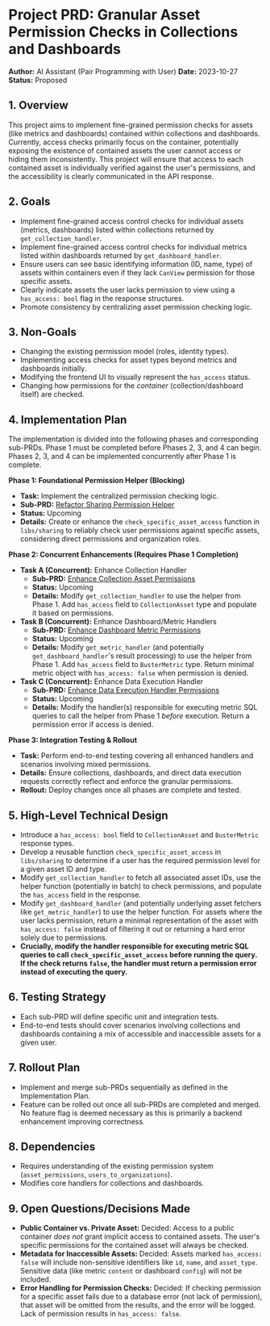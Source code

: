 # Project PRD: Granular Asset Permission Checks in Collections and Dashboards

**Author:** AI Assistant (Pair Programming with User)
**Date:** 2023-10-27
**Status:** Proposed

## 1. Overview

This project aims to implement fine-grained permission checks for assets (like metrics and dashboards) contained within collections and dashboards. Currently, access checks primarily focus on the container, potentially exposing the existence of contained assets the user cannot access or hiding them inconsistently. This project will ensure that access to each contained asset is individually verified against the user's permissions, and the accessibility is clearly communicated in the API response.

## 2. Goals

- Implement fine-grained access control checks for individual assets (metrics, dashboards) listed within collections returned by `get_collection_handler`.
- Implement fine-grained access control checks for individual metrics listed within dashboards returned by `get_dashboard_handler`.
- Ensure users can see basic identifying information (ID, name, type) of assets within containers even if they lack `CanView` permission for those specific assets.
- Clearly indicate assets the user lacks permission to view using a `has_access: bool` flag in the response structures.
- Promote consistency by centralizing asset permission checking logic.

## 3. Non-Goals

- Changing the existing permission model (roles, identity types).
- Implementing access checks for asset types beyond metrics and dashboards initially.
- Modifying the frontend UI to visually represent the `has_access` status.
- Changing how permissions for the *container* (collection/dashboard itself) are checked.

## 4. Implementation Plan

The implementation is divided into the following phases and corresponding sub-PRDs. Phase 1 must be completed before Phases 2, 3, and 4 can begin. Phases 2, 3, and 4 can be implemented concurrently after Phase 1 is complete.

**Phase 1: Foundational Permission Helper (Blocking)**

*   **Task:** Implement the centralized permission checking logic.
*   **Sub-PRD:** [Refactor Sharing Permission Helper](mdc:prds/active/refactor_sharing_permission_helper.md)
*   **Status:** Upcoming
*   **Details:** Create or enhance the `check_specific_asset_access` function in `libs/sharing` to reliably check user permissions against specific assets, considering direct permissions and organization roles.

**Phase 2: Concurrent Enhancements (Requires Phase 1 Completion)**

*   **Task A (Concurrent):** Enhance Collection Handler
    *   **Sub-PRD:** [Enhance Collection Asset Permissions](mdc:prds/active/enhancement_collection_asset_permissions.md)
    *   **Status:** Upcoming
    *   **Details:** Modify `get_collection_handler` to use the helper from Phase 1. Add `has_access` field to `CollectionAsset` type and populate it based on permissions.
*   **Task B (Concurrent):** Enhance Dashboard/Metric Handlers
    *   **Sub-PRD:** [Enhance Dashboard Metric Permissions](mdc:prds/active/enhancement_dashboard_metric_permissions.md)
    *   **Status:** Upcoming
    *   **Details:** Modify `get_metric_handler` (and potentially `get_dashboard_handler`'s result processing) to use the helper from Phase 1. Add `has_access` field to `BusterMetric` type. Return minimal metric object with `has_access: false` when permission is denied.
*   **Task C (Concurrent):** Enhance Data Execution Handler
    *   **Sub-PRD:** [Enhance Data Execution Handler Permissions](mdc:prds/active/enhancement_data_execution_permissions.md)
    *   **Status:** Upcoming
    *   **Details:** Modify the handler(s) responsible for executing metric SQL queries to call the helper from Phase 1 *before* execution. Return a permission error if access is denied.

**Phase 3: Integration Testing & Rollout**

*   **Task:** Perform end-to-end testing covering all enhanced handlers and scenarios involving mixed permissions.
*   **Details:** Ensure collections, dashboards, and direct data execution requests correctly reflect and enforce the granular permissions.
*   **Rollout:** Deploy changes once all phases are complete and tested.

## 5. High-Level Technical Design

- Introduce a `has_access: bool` field to `CollectionAsset` and `BusterMetric` response types.
- Develop a reusable function `check_specific_asset_access` in `libs/sharing` to determine if a user has the required permission level for a given asset ID and type.
- Modify `get_collection_handler` to fetch all associated asset IDs, use the helper function (potentially in batch) to check permissions, and populate the `has_access` field in the response.
- Modify `get_dashboard_handler` (and potentially underlying asset fetchers like `get_metric_handler`) to use the helper function. For assets where the user lacks permission, return a minimal representation of the asset with `has_access: false` instead of filtering it out or returning a hard error solely due to permissions.
- **Crucially, modify the handler responsible for executing metric SQL queries to call `check_specific_asset_access` before running the query. If the check returns `false`, the handler must return a permission error instead of executing the query.**

## 6. Testing Strategy

- Each sub-PRD will define specific unit and integration tests.
- End-to-end tests should cover scenarios involving collections and dashboards containing a mix of accessible and inaccessible assets for a given user.

## 7. Rollout Plan

- Implement and merge sub-PRDs sequentially as defined in the Implementation Plan.
- Feature can be rolled out once all sub-PRDs are completed and merged. No feature flag is deemed necessary as this is primarily a backend enhancement improving correctness.

## 8. Dependencies

- Requires understanding of the existing permission system (`asset_permissions`, `users_to_organizations`).
- Modifies core handlers for collections and dashboards.

## 9. Open Questions/Decisions Made

- **Public Container vs. Private Asset:** Decided: Access to a public container *does not* grant implicit access to contained assets. The user's specific permissions for the contained asset will always be checked.
- **Metadata for Inaccessible Assets:** Decided: Assets marked `has_access: false` will include non-sensitive identifiers like `id`, `name`, and `asset_type`. Sensitive data (like metric `content` or dashboard `config`) will not be included.
- **Error Handling for Permission Checks:** Decided: If checking permission for a specific asset fails due to a database error (not lack of permission), that asset will be omitted from the results, and the error will be logged. Lack of permission results in `has_access: false`. 